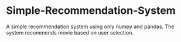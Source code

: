 # Simple-Recommendation-System
A simple recommendation system using only numpy and pandas.  The system recommends movie based on user selection.
